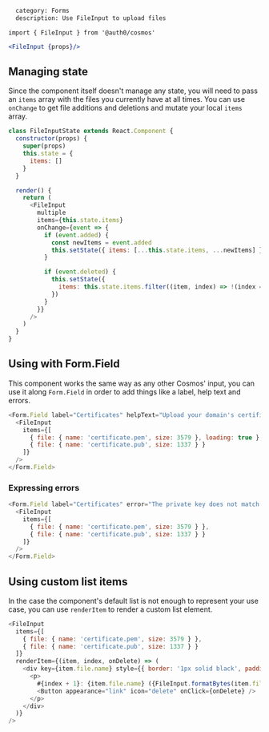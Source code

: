 ```meta
  category: Forms
  description: Use FileInput to upload files
```

`import { FileInput } from '@auth0/cosmos'`

```jsx
<FileInput {props}/>
```

## Managing state

Since the component itself doesn't manage any state, you will need to pass an
`items` array with the files you currently have at all times. 
You can use `onChange` to get file additions and deletions and mutate your local
`items` array.

```js
class FileInputState extends React.Component {
  constructor(props) {
    super(props)
    this.state = {
      items: []
    }
  }

  render() {
    return (
      <FileInput
        multiple
        items={this.state.items}
        onChange={event => {
          if (event.added) {
            const newItems = event.added
            this.setState({ items: [...this.state.items, ...newItems] })
          }

          if (event.deleted) {
            this.setState({
              items: this.state.items.filter((item, index) => !(index === event.deleted.index))
            })
          }
        }}
      />
    )
  }
}
```

## Using with Form.Field

This component works the same way as any other Cosmos' input, you can use it
along `Form.Field` in order to add things like a label, help text and errors.

```js
<Form.Field label="Certificates" helpText="Upload your domain's certificate to use in production.">
  <FileInput
    items={[
      { file: { name: 'certificate.pem', size: 3579 }, loading: true },
      { file: { name: 'certificate.pub', size: 1337 } }
    ]}
  />
</Form.Field>
```

### Expressing errors

```js
<Form.Field label="Certificates" error="The private key does not match the public key">
  <FileInput
    items={[
      { file: { name: 'certificate.pem', size: 3579 } },
      { file: { name: 'certificate.pub', size: 1337 } }
    ]}
  />
</Form.Field>
```

## Using custom list items

In the case the component's default list is not enough to represent your use
case, you can use `renderItem` to render a custom list element.

```js
<FileInput
  items={[
    { file: { name: 'certificate.pem', size: 3579 } },
    { file: { name: 'certificate.pub', size: 1337 } }
  ]}
  renderItem={(item, index, onDelete) => (
    <div key={item.file.name} style={{ border: '1px solid black', padding: '5px 15px' }}>
      <p>
        #{index + 1}: {item.file.name} ({FileInput.formatBytes(item.file.size)}){' '}
        <Button appearance="link" icon="delete" onClick={onDelete} />
      </p>
    </div>
  )}
/>
```
